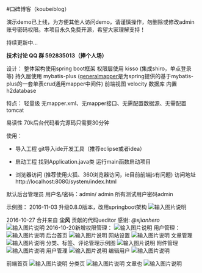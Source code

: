 #口碑博客（koubeiblog）

演示demo已上线，为方便其他人访问demo，请谨慎操作，勿删除或修改admin账号密码权限。本项目永久免费开源，希望大家理解支持！

持续更新中...

 **技术讨论 QQ 群 592835013（捧个人场）** 

设计：
 整体架构使用spring boot框架
 权限层使用 kisso (集成shiro，单点登录等)
 持久层使用 mybatis-plus ([generalmapper](http://git.oschina.net/angryid/GeneralMapper)是为spring提供的基于mybatis-plus的一套单表crud通用mapper中间件)
 前端视图   velocity
 数据库    内置h2database

特点：
轻量级
 无mapper.xml、无mapper接口、无需配置数据源、无需配置tomcat

易读性
 70k后台代码看完源码只需要30分钟

使用：

- 导入工程
 git导入ide开发工具（推荐eclipse或者idea）

- 启动工程
 找到Application.java类 运行main函数启动项目

- 浏览器访问 (推荐使用火狐、360浏览器访问，ie目前前端js有问题)
  访问地址http://localhost:8080/system/index.html

默认后台管理员 用户名/密码：admin/ admin 
所有测试用户密码admin

示例图：
2016-11-03 升级0.8.0版本，改用springboot架构
![输入图片说明](http://git.oschina.net/uploads/images/2016/1103/002709_70842794_467423.png "在这里输入图片标题")

2016-10-27 合并来自 **尘风** 贡献的代码ueditor 感谢:  _@xjianhero_ 
![输入图片说明](http://git.oschina.net/uploads/images/2016/1027/190322_07bbbe4d_467423.png "在这里输入图片标题")
2016-10-20新增权限管理：
![输入图片说明](http://git.oschina.net/uploads/images/2016/1020/191118_c2c870e3_467423.png "在这里输入图片标题")
用户管理：
![输入图片说明](http://git.oschina.net/uploads/images/2016/1019/190206_9f9451a7_467423.png "在这里输入图片标题")
后台首页
![输入图片说明](http://git.oschina.net/uploads/images/2016/1013/000511_7c9ef374_467423.png "在这里输入图片标题")
网站设置
![输入图片说明](http://git.oschina.net/uploads/images/2016/1013/000546_9f2da47d_467423.png "在这里输入图片标题")
文章管理
![输入图片说明](http://git.oschina.net/uploads/images/2016/1013/000635_de9bb0cf_467423.png "在这里输入图片标题")
分类、标签、评论管理示例图
![输入图片说明](http://git.oschina.net/uploads/images/2016/1013/000652_e3c087c8_467423.png "在这里输入图片标题")
附件管理
![输入图片说明](http://git.oschina.net/uploads/images/2016/1013/000724_9150be46_467423.png "在这里输入图片标题")
用户管理
![输入图片说明](http://git.oschina.net/uploads/images/2016/1013/000814_45056b77_467423.png "在这里输入图片标题")
编辑用户
![输入图片说明](http://git.oschina.net/uploads/images/2016/1013/000856_fd3e572e_467423.png "在这里输入图片标题")

前端首页
![输入图片说明](http://git.oschina.net/uploads/images/2016/1013/000942_c009d1f8_467423.png "在这里输入图片标题")
分类页
![输入图片说明](http://git.oschina.net/uploads/images/2016/1013/001010_c9049589_467423.png "在这里输入图片标题")
文章也
![输入图片说明](http://git.oschina.net/uploads/images/2016/1013/001026_35ca644e_467423.png "在这里输入图片标题")
